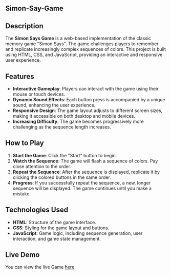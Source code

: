 ## Simon-Say-Game

## Description

The **Simon Says Game** is a web-based implementation of the classic memory game "Simon Says". The game challenges players to remember and replicate increasingly complex sequences of colors. This project is built using HTML, CSS, and JavaScript, providing an interactive and responsive user experience.

## Features

- **Interactive Gameplay**: Players can interact with the game using their mouse or touch devices.
- **Dynamic Sound Effects**: Each button press is accompanied by a unique sound, enhancing the user experience.
- **Responsive Design**: The game layout adjusts to different screen sizes, making it accessible on both desktop and mobile devices.
- **Increasing Difficulty**: The game becomes progressively more challenging as the sequence length increases.

## How to Play

1. **Start the Game**: Click the "Start" button to begin.
2. **Watch the Sequence**: The game will flash a sequence of colors. Pay close attention to the order.
3. **Repeat the Sequence**: After the sequence is displayed, replicate it by clicking the colored buttons in the same order.
4. **Progress**: If you successfully repeat the sequence, a new, longer sequence will be displayed. The game continues until you make a mistake.

## Technologies Used

- **HTML**: Structure of the game interface.
- **CSS**: Styling for the game layout and buttons.
- **JavaScript**: Game logic, including sequence generation, user interaction, and game state management.

## Live Demo

You can view the live Game [here](https://akshada77.github.io/Simon-Say-Game/).

 
